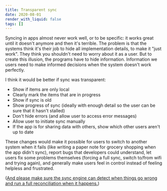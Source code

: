 ```yaml
---
title: Transparent sync
date: 2020-08-01
render_with_liquid: false
tags: []
---
```


Syncing in apps almost never work well, or to be specific: it works great until it doesn't anymore and then it's terrible. The problem is that the systems think it's their job to hide all implementation details, to make it "just work". They think you shouldn't need to worry about it as a user. But to create this illusion, the programs have to hide information. Information we users need to make informed decisions when the system doesn't work perfectly.

I think it would be better if sync was transparent:

- Show if items are only local
- Clearly mark the items that are in progress 
- Show if sync is old
- Show progress of sync (ideally with enough detail so the user can be sure that it hasn't stalled)
- Don't hide errors (and allow user to access error messages)
- Allow user to initiate sync manually
- If the app is for sharing data with others, show which other users aren't up to date

These changes would make it possible for users to switch to another system when it fails (like writing a paper note for grocery shopping when the app didn't sync), report bugs that developers could understand, let users fix some problems themselves (forcing a full sync, switch to/from wifi and trying again), and generally make users feel in control instead of feeling helpless and frustrated. 

([And please make sure the sync engine can detect when things go wrong and run a full reconciliation when it happens.](https://kodare.net/2019/10/17/when_dry_fails.html))
